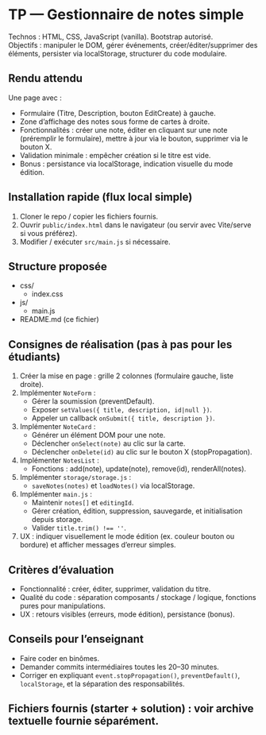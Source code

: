 # TP — Gestionnaire de notes simple
 
Technos : HTML, CSS, JavaScript (vanilla). Bootstrap autorisé.  
Objectifs : manipuler le DOM, gérer événements, créer/éditer/supprimer des éléments, persister via localStorage, structurer du code modulaire.

## Rendu attendu
Une page avec :
- Formulaire (Titre, Description, bouton EditCreate) à gauche.
- Zone d’affichage des notes sous forme de cartes à droite.
- Fonctionnalités : créer une note, éditer en cliquant sur une note (préremplir le formulaire), mettre à jour via le bouton, supprimer via le bouton X.
- Validation minimale : empêcher création si le titre est vide.
- Bonus : persistance via localStorage, indication visuelle du mode édition.

## Installation rapide (flux local simple)
1. Cloner le repo / copier les fichiers fournis.
2. Ouvrir `public/index.html` dans le navigateur (ou servir avec Vite/serve si vous préférez).
3. Modifier / exécuter `src/main.js` si nécessaire.

## Structure proposée
- css/
  - index.css
- js/
  - main.js
- README.md (ce fichier)

## Consignes de réalisation (pas à pas pour les étudiants)
1. Créer la mise en page : grille 2 colonnes (formulaire gauche, liste droite).
2. Implémenter `NoteForm` :
   - Gérer la soumission (preventDefault).
   - Exposer `setValues({ title, description, id|null })`.
   - Appeler un callback `onSubmit({ title, description })`.
3. Implémenter `NoteCard` :
   - Générer un élément DOM pour une note.
   - Déclencher `onSelect(note)` au clic sur la carte.
   - Déclencher `onDelete(id)` au clic sur le bouton X (stopPropagation).
4. Implémenter `NotesList` :
   - Fonctions : add(note), update(note), remove(id), renderAll(notes).
5. Implémenter `storage/storage.js` :
   - `saveNotes(notes)` et `loadNotes()` via localStorage.
6. Implémenter `main.js` :
   - Maintenir `notes[]` et `editingId`.
   - Gérer création, édition, suppression, sauvegarde, et initialisation depuis storage.
   - Valider `title.trim() !== ''`.
7. UX : indiquer visuellement le mode édition (ex. couleur bouton ou bordure) et afficher messages d’erreur simples.

## Critères d’évaluation
- Fonctionnalité : créer, éditer, supprimer, validation du titre.
- Qualité du code : séparation composants / stockage / logique, fonctions pures pour manipulations.
- UX : retours visibles (erreurs, mode édition), persistance (bonus).

## Conseils pour l’enseignant
- Faire coder en binômes.
- Demander commits intermédiaires toutes les 20–30 minutes.
- Corriger en expliquant `event.stopPropagation()`, `preventDefault()`, `localStorage`, et la séparation des responsabilités.

## Fichiers fournis (starter + solution) : voir archive textuelle fournie séparément.
